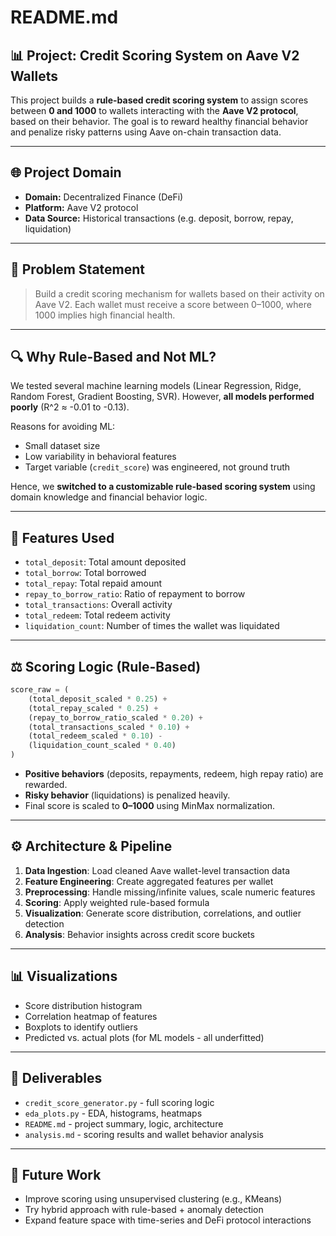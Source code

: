 # README.md

## 📊 Project: Credit Scoring System on Aave V2 Wallets

This project builds a **rule-based credit scoring system** to assign scores between **0 and 1000** to wallets interacting with the **Aave V2 protocol**, based on their behavior. The goal is to reward healthy financial behavior and penalize risky patterns using Aave on-chain transaction data.

---

## 🌐 Project Domain

- **Domain:** Decentralized Finance (DeFi)
- **Platform:** Aave V2 protocol
- **Data Source:** Historical transactions (e.g. deposit, borrow, repay, liquidation)

---

## 🤖 Problem Statement

> Build a credit scoring mechanism for wallets based on their activity on Aave V2. Each wallet must receive a score between 0–1000, where 1000 implies high financial health.

---

## 🔍 Why Rule-Based and Not ML?

We tested several machine learning models (Linear Regression, Ridge, Random Forest, Gradient Boosting, SVR). However, **all models performed poorly** (R^2 ≈ -0.01 to -0.13).

Reasons for avoiding ML:

- Small dataset size
- Low variability in behavioral features
- Target variable (`credit_score`) was engineered, not ground truth

Hence, we **switched to a customizable rule-based scoring system** using domain knowledge and financial behavior logic.

---

## 🤪 Features Used

- `total_deposit`: Total amount deposited
- `total_borrow`: Total borrowed
- `total_repay`: Total repaid amount
- `repay_to_borrow_ratio`: Ratio of repayment to borrow
- `total_transactions`: Overall activity
- `total_redeem`: Total redeem activity
- `liquidation_count`: Number of times the wallet was liquidated

---

## ⚖️ Scoring Logic (Rule-Based)

```python
score_raw = (
    (total_deposit_scaled * 0.25) +
    (total_repay_scaled * 0.25) +
    (repay_to_borrow_ratio_scaled * 0.20) +
    (total_transactions_scaled * 0.10) +
    (total_redeem_scaled * 0.10) -
    (liquidation_count_scaled * 0.40)
)
```

- **Positive behaviors** (deposits, repayments, redeem, high repay ratio) are rewarded.
- **Risky behavior** (liquidations) is penalized heavily.
- Final score is scaled to **0–1000** using MinMax normalization.

---

## ⚙️ Architecture & Pipeline

1. **Data Ingestion**: Load cleaned Aave wallet-level transaction data
2. **Feature Engineering**: Create aggregated features per wallet
3. **Preprocessing**: Handle missing/infinite values, scale numeric features
4. **Scoring**: Apply weighted rule-based formula
5. **Visualization**: Generate score distribution, correlations, and outlier detection
6. **Analysis**: Behavior insights across credit score buckets

---

## 📊 Visualizations

- Score distribution histogram
- Correlation heatmap of features
- Boxplots to identify outliers
- Predicted vs. actual plots (for ML models - all underfitted)

---

## 📂 Deliverables

- `credit_score_generator.py` - full scoring logic
- `eda_plots.py` - EDA, histograms, heatmaps
- `README.md` - project summary, logic, architecture
- `analysis.md` - scoring results and wallet behavior analysis

---

## 🚀 Future Work

- Improve scoring using unsupervised clustering (e.g., KMeans)
- Try hybrid approach with rule-based + anomaly detection
- Expand feature space with time-series and DeFi protocol interactions

